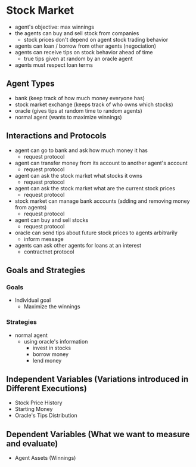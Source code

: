 
# Stock Market

- agent's objective: max winnings
- the agents can buy and sell stock from companies
  - stock prices don't depend on agent stock trading behavior
- agents can loan / borrow from other agents (negociation)
- agents can receive tips on stock behavior ahead of time
  - true tips given at random by an oracle agent
- agents must respect loan terms

## Agent Types

- bank (keep track of how much money everyone has)
- stock market exchange (keeps track of who owns which stocks)
- oracle (gives tips at random time to random agents)
- normal agent (wants to maximize winnings)

## Interactions and Protocols

- agent can go to bank and ask how much money it has
  - request protocol
- agent can transfer money from its account to another agent's account
  - request protocol
- agent can ask the stock market what stocks it owns
  - request protocol
- agent can ask the stock market what are the current stock prices
  - request protocol
- stock market can manage bank accounts (adding and removing money from agents)
  - request protocol
- agent can buy and sell stocks
  - request protocol
- oracle can send tips about future stock prices to agents arbitrarily
  - inform message
- agents can ask other agents for loans at an interest
  - contractnet protocol

## Goals and Strategies

### Goals

- Individual goal
  - Maximize the winnings

### Strategies

- normal agent
  - using oracle's information
    - invest in stocks
    - borrow money
    - lend money

## Independent Variables (Variations introduced in Different Executions)

- Stock Price History
- Starting Money
- Oracle's Tips Distribution

## Dependent Variables (What we want to measure and evaluate)

- Agent Assets (Winnings)
